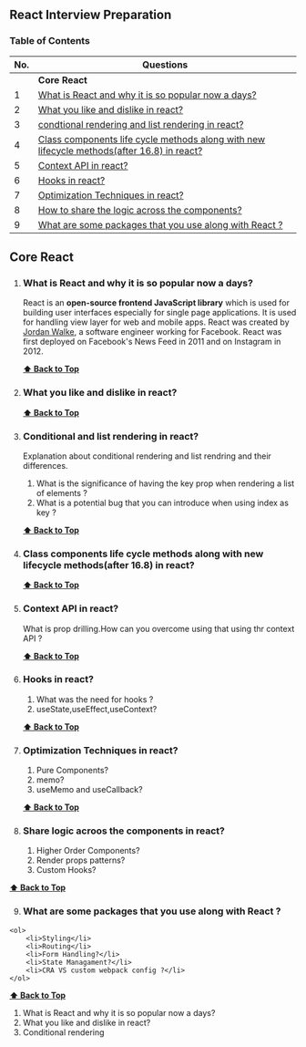 ## React Interview Preparation

### Table of Contents

| No. | Questions |
| --- | --------- |
|   | **Core React** |
|1  | [ What is React and why it is so popular now a days?](#what-is-react) |
|2  | [What you like and dislike in react?](#What-you-like-and-dislike-in-react) |
|3  | [condtional rendering and list rendering in react?](#conditional-list-rendering-in-react) |
|4  | [Class components life cycle methods along with new lifecycle methods(after 16.8) in react?](#class-component-life-cycle-in-react) |
|5  | [Context API in react?](#context-api-in-react) |
|6  | [Hooks in react?](#hooks-in-react) |
|7  | [Optimization Techniques in react?](#optimization-techniques-in-react) |
|8  | [How to share the logic across the components?](#logic-across-components-in-react) |
|9  | [What are some packages that you use along with React ?](#some-packages-in-react) |



## Core React
    
1. ###  What is React and why it is so popular now a days?

    React is an **open-source frontend JavaScript library** which is used for building user interfaces especially for single page applications. It is used for handling view layer for web and mobile apps. React was created by [Jordan Walke](https://github.com/jordwalke), a software engineer working for Facebook. React was first deployed on Facebook's News Feed in 2011 and on Instagram in 2012.


   **[⬆ Back to Top](#table-of-contents)**
    
2. ### What you like and dislike in react?

   **[⬆ Back to Top](#table-of-contents)**

3. ### Conditional and list rendering in react?

    Explanation about conditional rendering and list rendring and their differences.
    <ol><li>What is the significance of having the key prop when rendering a list of elements ?</li>
    <li>What is a potential bug that you can introduce when using index as key ?</li></ol>

   **[⬆ Back to Top](#table-of-contents)**
   

4. ### Class components life cycle methods along with new lifecycle methods(after 16.8) in react?

   **[⬆ Back to Top](#table-of-contents)**
   
5. ### Context API in react?

    What is prop drilling.How can you overcome using that using thr context API ?

   **[⬆ Back to Top](#table-of-contents)**


6. ### Hooks in react?

    <ol>
        <li>What was the need for hooks ?</li>
        <li>useState,useEffect,useContext?</li>
    </ol>
    
   **[⬆ Back to Top](#table-of-contents)**
     
7. ### Optimization Techniques in react?

    <ol>
        <li>Pure Components?</li>
        <li>memo?</li>
        <li>useMemo and useCallback?</li>
    </ol>

   **[⬆ Back to Top](#table-of-contents)**
   
   
 8. ### Share logic acroos the components in react?

    <ol>
        <li>Higher Order Components?</li>
        <li>Render props patterns?</li>
        <li>Custom Hooks?</li>
    </ol>

   **[⬆ Back to Top](#table-of-contents)**
   
  9. ### What are some packages that you use along with React ?

    <ol>
        <li>Styling</li>
        <li>Routing</li>
        <li>Form Handling?</li>
        <li>State Managament?</li>
        <li>CRA VS custom webpack config ?</li>
    </ol>

   **[⬆ Back to Top](#table-of-contents)**  
   


<ol>
  <li> What is React and why it is so popular now a days?</li>
  <li> What you like and dislike in react?</li>
  <li> Conditional rendering</li>
  </ol>
